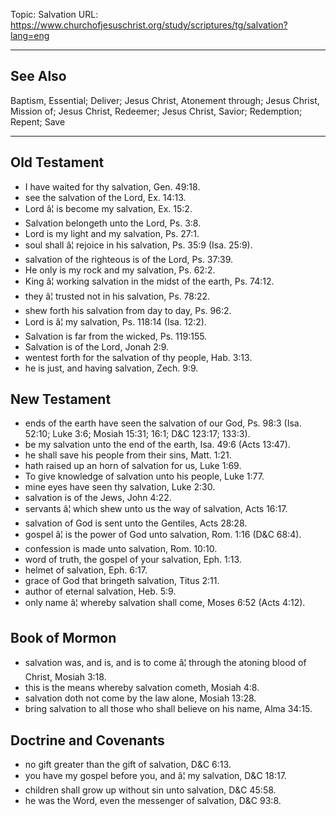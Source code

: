 Topic: Salvation
URL: https://www.churchofjesuschrist.org/study/scriptures/tg/salvation?lang=eng

---

## See Also

Baptism, Essential; Deliver; Jesus Christ, Atonement through; Jesus Christ, Mission of; Jesus Christ, Redeemer; Jesus Christ, Savior; Redemption; Repent; Save

---

## Old Testament

- I have waited for thy salvation, Gen. 49:18.
- see the salvation of the Lord, Ex. 14:13.
- Lord â¦ is become my salvation, Ex. 15:2.
- Salvation belongeth unto the Lord, Ps. 3:8.
- Lord is my light and my salvation, Ps. 27:1.
- soul shall â¦ rejoice in his salvation, Ps. 35:9 (Isa. 25:9).
- salvation of the righteous is of the Lord, Ps. 37:39.
- He only is my rock and my salvation, Ps. 62:2.
- King â¦ working salvation in the midst of the earth, Ps. 74:12.
- they â¦ trusted not in his salvation, Ps. 78:22.
- shew forth his salvation from day to day, Ps. 96:2.
- Lord is â¦ my salvation, Ps. 118:14 (Isa. 12:2).
- Salvation is far from the wicked, Ps. 119:155.
- Salvation is of the Lord, Jonah 2:9.
- wentest forth for the salvation of thy people, Hab. 3:13.
- he is just, and having salvation, Zech. 9:9.

## New Testament

- ends of the earth have seen the salvation of our God, Ps. 98:3 (Isa. 52:10; Luke 3:6; Mosiah 15:31; 16:1; D&C 123:17; 133:3).
- be my salvation unto the end of the earth, Isa. 49:6 (Acts 13:47).
- he shall save his people from their sins, Matt. 1:21.
- hath raised up an horn of salvation for us, Luke 1:69.
- To give knowledge of salvation unto his people, Luke 1:77.
- mine eyes have seen thy salvation, Luke 2:30.
- salvation is of the Jews, John 4:22.
- servants â¦ which shew unto us the way of salvation, Acts 16:17.
- salvation of God is sent unto the Gentiles, Acts 28:28.
- gospel â¦ is the power of God unto salvation, Rom. 1:16 (D&C 68:4).
- confession is made unto salvation, Rom. 10:10.
- word of truth, the gospel of your salvation, Eph. 1:13.
- helmet of salvation, Eph. 6:17.
- grace of God that bringeth salvation, Titus 2:11.
- author of eternal salvation, Heb. 5:9.
- only name â¦ whereby salvation shall come, Moses 6:52 (Acts 4:12).

## Book of Mormon

- salvation was, and is, and is to come â¦ through the atoning blood of Christ, Mosiah 3:18.
- this is the means whereby salvation cometh, Mosiah 4:8.
- salvation doth not come by the law alone, Mosiah 13:28.
- bring salvation to all those who shall believe on his name, Alma 34:15.

## Doctrine and Covenants

- no gift greater than the gift of salvation, D&C 6:13.
- you have my gospel before you, and â¦ my salvation, D&C 18:17.
- children shall grow up without sin unto salvation, D&C 45:58.
- he was the Word, even the messenger of salvation, D&C 93:8.

